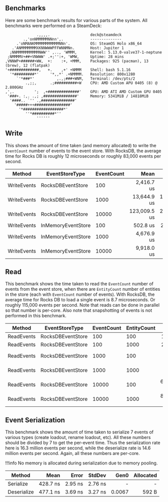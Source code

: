 ﻿
## Benchmarks
Here are some benchmark results for various parts of the system. All benchmarks were performed on a SteamDeck:

```
              .,,,,.                  deck@steamdeck
        .,'onNMMMMMNNnn',.            --------------
     .'oNMANKMMMMMMMMMMMNNn'.         OS: SteamOS Holo x86_64
   .'ANMMMMMMMXKNNWWWPFFWNNMNn.       Host: Jupiter 1
  ;NNMMMMMMMMMMNWW'' ,.., 'WMMM,      Kernel: 5.13.0-valve37-1-neptune
 ;NMMMMV+##+VNWWW' .+;'':+, 'WMW,     Uptime: 28 mins
,VNNWP+######+WW,  +:    :+, +MMM,    Packages: 925 (pacman), 13 (brew), 12 (flatpak)
'+#############,   +.    ,+' +NMMM    Shell: bash 5.1.16
  '*#########*'     '*,,*' .+NMMMM.   Resolution: 800x1280
     `'*###*'          ,.,;###+WNM,   Terminal: /dev/pts/2
         .,;;,      .;##########+W    CPU: AMD Custom APU 0405 (8) @ 2.800GHz
,',.         ';  ,+##############'    GPU: AMD ATI AMD Custom GPU 0405
 '###+. :,. .,; ,###############'     Memory: 5341MiB / 14818MiB
  '####.. `'' .,###############'
    '#####+++################'
      '*##################*'
         ''*##########*''
              ''''''
```

## Write

This shows the amount of time taken (and memory allocated) to write the `EventCount` number of events to the event store. With
RocksDB, the average time for Rocks DB is roughly 12 microseconds or roughly 83,000 events per second.

| Method      | EventStoreType                            | EventCount | Mean         | Error       | StdDev      | Median       | Allocated  |
|------------ |------------------------------------------ |----------- |-------------:|------------:|------------:|-------------:|-----------:|
| WriteEvents | RocksDBEventStore<BinaryEventSerializer>  | 100        |   2,416.7 us |   129.35 us |   371.13 us |   2,302.8 us |    1.78 KB |
| WriteEvents | RocksDBEventStore<BinaryEventSerializer>  | 1000       |  13,644.9 us | 1,072.56 us | 3,128.71 us |  13,263.6 us |    1.78 KB |
| WriteEvents | RocksDBEventStore<BinaryEventSerializer>  | 10000      | 123,009.5 us | 2,409.70 us | 6,875.00 us | 123,518.4 us |    1.78 KB |
| WriteEvents | InMemoryEventStore<BinaryEventSerializer> | 100        |     502.8 us |    22.73 us |    63.73 us |     477.0 us |   23.87 KB |
| WriteEvents | InMemoryEventStore<BinaryEventSerializer> | 1000       |   4,676.9 us |   176.09 us |   516.46 us |   4,669.0 us |  211.38 KB |
| WriteEvents | InMemoryEventStore<BinaryEventSerializer> | 10000      |   9,918.0 us |   194.39 us |   199.63 us |   9,916.3 us | 2185.84 KB |

## Read
This benchmark shows the time taken to read the `EventCount` number of events from the event store, when there are `EntityCount` number of entities
in the store (each with `EventCount` number of events). With RocksDB, the average time for Rocks DB to load a single event is 8.7 microseconds.
Or roughly 115,000 events per second. Note that reads can be done in parallel so that number is per-core. Also note that snapshotting of events
is not performed in this benchmark.

| Method     | EventStoreType                           | EventCount | EntityCount | Mean        | Error       | StdDev      | Allocated  |
|----------- |----------------------------------------- |----------- |------------ |------------:|------------:|------------:|-----------:|
| ReadEvents | RocksDBEventStore<BinaryEventSerializer> | 100        | 100         |    172.3 us |     3.40 us |     3.18 us |    9.56 KB |
| ReadEvents | RocksDBEventStore<BinaryEventSerializer> | 100        | 1000        |    206.0 us |     3.78 us |     3.88 us |   10.27 KB |
| ReadEvents | RocksDBEventStore<BinaryEventSerializer> | 1000       | 100         |  2,716.8 us |    14.05 us |    12.46 us |  100.97 KB |
| ReadEvents | RocksDBEventStore<BinaryEventSerializer> | 1000       | 1000        |  4,268.1 us |    75.23 us |    66.69 us |  101.68 KB |
| ReadEvents | RocksDBEventStore<BinaryEventSerializer> | 10000      | 100         | 64,665.7 us | 1,253.08 us | 1,715.23 us | 1015.12 KB |
| ReadEvents | RocksDBEventStore<BinaryEventSerializer> | 10000      | 1000        | 87,726.5 us | 1,127.58 us |   999.57 us | 1015.85 KB |

## Event Serialization
This benchmark shows the amount of time taken to serialize 7 events of various types (create loadout, rename loadout, etc).
All these numbers should be divided by 7 to get the per-event time. Thus the serialization rate here is 16.3 million events per second,
while the deserialize rate is 14.6 million events per second. Again, all these numbers are per-core.

!!!info
   No memory is allocated during serialization due to memory pooling.

| Method      | Mean     | Error   | StdDev  | Gen0   | Allocated |
|------------ |---------:|--------:|--------:|-------:|----------:|
| Serialize   | 428.7 ns | 2.95 ns | 2.76 ns |      - |         - |
| Deserialize | 477.1 ns | 3.69 ns | 3.27 ns | 0.0067 |     592 B |
